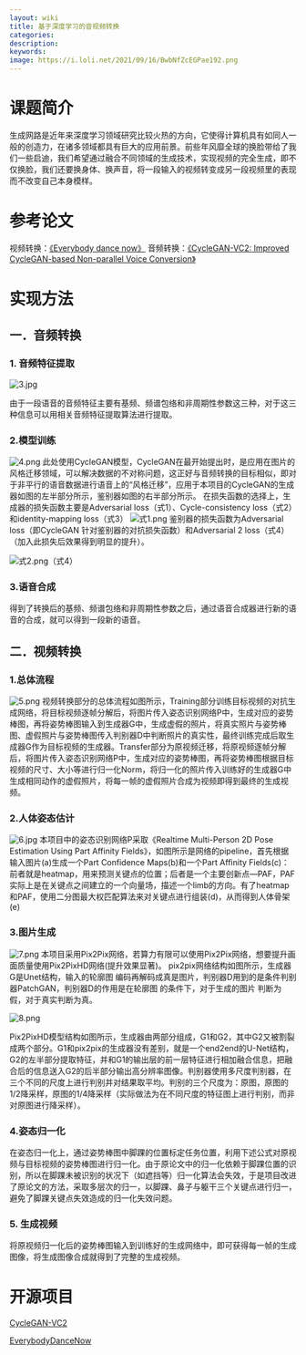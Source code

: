 ```yaml
---
layout: wiki
title: 基于深度学习的音视频转换
categories: 
description: 
keywords: 
image: https://i.loli.net/2021/09/16/BwbNfZcEGPae192.png
---
```


# 课题简介
生成网路是近年来深度学习领域研究比较火热的方向，它使得计算机具有如同人一般的创造力，在诸多领域都具有巨大的应用前景。前些年风靡全球的换脸带给了我们一些启迪，我们希望通过融合不同领域的生成技术，实现视频的完全生成，即不仅换脸，我们还要换身体、换声音，将一段输入的视频转变成另一段视频里的表现而不改变自己本身模样。

# 参考论文
视频转换：[《Everybody dance now》](https://openaccess.thecvf.com/content_ICCV_2019/papers/Chan_Everybody_Dance_Now_ICCV_2019_paper.pdf)
音频转换：[《CycleGAN-VC2: Improved CycleGAN-based Non-parallel Voice Conversion》](https://arxiv.org/pdf/1904.04631.pdf?source=post_page)


# 实现方法
## 一．音频转换

### 1. 音频特征提取

![3.jpg](https://i.loli.net/2021/09/16/DJ3NyFlU1xZe29m.jpg)

由于一段语音的音频特征主要有基频、频谱包络和非周期性参数这三种，对于这三种信息可以用相关音频特征提取算法进行提取。

### 2.模型训练

![4.png](https://i.loli.net/2021/09/16/kLQSARoHygDJ8mY.png)
此处使用CycleGAN模型，CycleGAN在最开始提出时，是应用在图片的风格迁移领域，可以解决数据的不对称问题，这正好与音频转换的目标相似，即对于非平行的语音数据进行语音上的“风格迁移”，应用于本项目的CycleGAN的生成器如图的左半部分所示，鉴别器如图的右半部分所示。
在损失函数的选择上，生成器的损失函数主要是Adversarial loss（式1）、Cycle-consistency loss（式2）和identity-mapping loss（式3）
![式1.png](https://i.loli.net/2021/09/16/M15fPsYGuRbtvCk.png)
鉴别器的损失函数为Adversarial loss（即CycleGAN 针对鉴别器的对抗损失函数）和Adversarial 2 loss（式4）（加入此损失后效果得到明显的提升）。
 
![式2.png](https://i.loli.net/2021/09/16/pNxEF8RvrUgYlo7.png)（式4）

### 3.语音合成
得到了转换后的基频、频谱包络和非周期性参数之后，通过语音合成器进行新的语音的合成，就可以得到一段新的语音。

## 二．视频转换
### 1.总体流程
![5.png](https://i.loli.net/2021/09/16/WePsciKjvtzFIhM.png)
视频转换部分的总体流程如图所示，Training部分训练目标视频的对抗生成网络，将目标视频逐帧分解后，将图片传入姿态识别网络P中，生成对应的姿势棒图，再将姿势棒图输入到生成器G中，生成虚假的照片，将真实照片与姿势棒图、虚假照片与姿势棒图传入判别器D中判断照片的真实性，最终训练完成后取生成器G作为目标视频的生成器。Transfer部分为原视频迁移，将原视频逐帧分解后，将图片传入姿态识别网络P中，生成对应的姿势棒图，再将姿势棒图根据目标视频的尺寸、大小等进行归一化Norm，将归一化的照片传入训练好的生成器G中生成相同动作的虚假照片，将每一帧的虚假照片合成为视频即得到最终的生成视频。

### 2.人体姿态估计
![6.jpg](https://i.loli.net/2021/09/16/2CZVdJBOb48Sa3k.jpg)
本项目中的姿态识别网络P采取《Realtime Multi-Person 2D Pose Estimation Using Part Affinity Fields》，如图所示是网络的pipeline，首先根据输入图片(a)生成一个Part Confidence Maps(b)和一个Part Affinity Fields(c)：前者就是heatmap，用来预测关键点的位置；后者是一个主要创新点—PAF，PAF实际上是在关键点之间建立的一个向量场，描述一个limb的方向。有了heatmap和PAF，使用二分图最大权匹配算法来对关键点进行组装(d)，从而得到人体骨架(e)

### 3.图片生成
![7.png](https://i.loli.net/2021/09/16/RPlgWdvXchVqieE.png)
本项目采用Pix2Pix网络，若算力有限可以使用Pix2Pix网络，想要提升画面质量使用Pix2PixHD网络(提升效果显著)。
pix2pix网络结构如图所示，生成器G是Unet结构，输入的轮廓图 编码再解码成真是图片，判别器D用到的是条件判别器PatchGAN，判别器D的作用是在轮廓图 的条件下，对于生成的图片 判断为假，对于真实判断为真。

![8.png](https://i.loli.net/2021/09/16/PADRNkI418s3LXu.png)

Pix2PixHD模型结构如图所示，生成器由两部分组成，G1和G2，其中G2又被割裂成两个部分。G1和pix2pix的生成器没有差别，就是一个end2end的U-Net结构，G2的左半部分提取特征，并和G1的输出层的前一层特征进行相加融合信息，把融合后的信息送入G2的后半部分输出高分辨率图像。判别器使用多尺度判别器，在三个不同的尺度上进行判别并对结果取平均。判别的三个尺度为：原图，原图的1/2降采样，原图的1/4降采样（实际做法为在不同尺度的特征图上进行判别，而非对原图进行降采样）。
### 4.姿态归一化
在姿态归一化上，通过姿势棒图中脚踝的位置标定任务位置，利用下述公式对原视频与目标视频的姿势棒图进行归一化。由于原论文中的归一化依赖于脚踝位置的识别，所以在脚踝未被识别的状况下（如遮挡等）归一化算法会失效，于是项目改进了原论文的方法，采取多层次的归一，以脚踝、鼻子与躯干三个关键点进行归一，避免了脚踝关键点失效造成的归一化失效问题。
 
 
 
### 5. 生成视频
将原视频归一化后的姿势棒图输入到训练好的生成网络中，即可获得每一帧的生成图像，将生成图像合成就得到了完整的生成视频。

# 开源项目
[CycleGAN-VC2](https://github.com/jackaduma/CycleGAN-VC2)

[EverybodyDanceNow](https://github.com/carolineec/EverybodyDanceNow)
